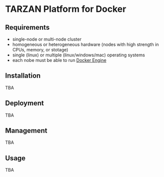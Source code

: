# TARZAN Platform for Docker

## Requirements

* single-node or multi-node cluster
* homogeneous or heterogeneous hardware (nodes with high strength in CPUs, memory, or stotage)
* single (linux) or multiple (linux/windows/mac) operating systems
* each nobe must be able to run [Docker Engine](https://docs.docker.com/engine/)

## Installation

TBA

## Deployment

TBA

## Management

TBA

## Usage

TBA
